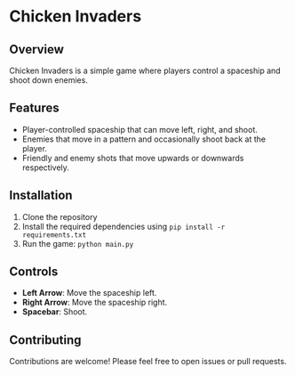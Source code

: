 # Chicken Invaders

## Overview
Chicken Invaders is a simple game where players control a spaceship and shoot down enemies.

## Features
- Player-controlled spaceship that can move left, right, and shoot.
- Enemies that move in a pattern and occasionally shoot back at the player.
- Friendly and enemy shots that move upwards or downwards respectively.

## Installation
1. Clone the repository
2. Install the required dependencies using `pip install -r requirements.txt`
3. Run the game: `python main.py`

## Controls
- **Left Arrow**: Move the spaceship left.
- **Right Arrow**: Move the spaceship right.
- **Spacebar**: Shoot.

## Contributing
Contributions are welcome! Please feel free to open issues or pull requests.
